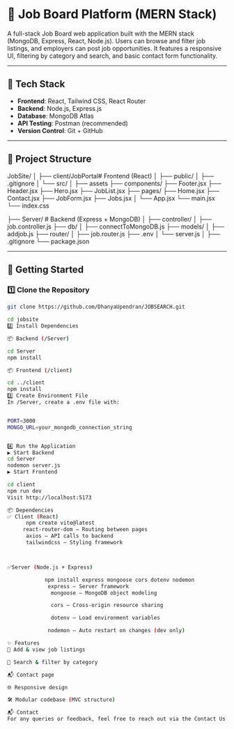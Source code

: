 
# 💼 Job Board Platform (MERN Stack)

A full-stack Job Board web application built with the MERN stack (MongoDB, Express, React, Node.js). Users can browse and filter job listings, and employers can post job opportunities. It features a responsive UI, filtering by category and search, and basic contact form functionality.

---

## 🧱 Tech Stack

- **Frontend**: React, Tailwind CSS, React Router
- **Backend**: Node.js, Express.js
- **Database**: MongoDB Atlas
- **API Testing**: Postman (recommended)
- **Version Control**: Git + GitHub

---

## 📁 Project Structure

JobSite/ 
│ ├── client/JobPortal# Frontend (React) 
│ ├── public/
│ ├── .gitignore 
│ └── src/ │ ├── assets
             ├── components/
                   ├── Footer.jsx
                   ├── Header.jsx
                   ├── Hero.jsx
                   ├── JobList.jsx
             ├── pages/
                   ├── Home.jsx
                   ├── Contact.jsx
                   ├── JobForm.jsx
                   ├── Jobs.jsx
             │
             └── App.jsx
             └── main.jsx
             └── index.css           
             
├── Server/ # Backend (Express + MongoDB) 
│
├── controller/ 
│         ├── job.controller.js 
├── db/
│   ├── connectToMongoDB.js
├── models/
│  ├── addjob.js
├── router/ 
│   ├── job.router.js 
├── .env 
│ 
└── server.js │ 
├── .gitignore 
└── package.json



---

## 🚀 Getting Started

### 1️⃣ Clone the Repository

```bash
git clone https://github.com/DhanyaUpendran/JOBSEARCH.git

cd jobsite
2️⃣ Install Dependencies

📦 Backend (/Server)

cd Server
npm install

📦 Frontend (/client)

cd ../client
npm install
3️⃣ Create Environment File
In /Server, create a .env file with:


PORT=3000
MONGO_URL=your_mongodb_connection_string


4️⃣ Run the Application
▶️ Start Backend
cd Server
nodemon server.js
▶️ Start Frontend

cd client
npm run dev
Visit http://localhost:5173

📦 Dependencies
✅ Client (React)
      npm create vite@latest 
     react-router-dom – Routing between pages
      axios – API calls to backend
      tailwindcss – Styling framework



✅Server (Node.js + Express)

            npm install express mongoose cors dotenv nodemon
             express – Server framework
              mongoose – MongoDB object modeling

              cors – Cross-origin resource sharing

              dotenv – Load environment variables

             nodemon – Auto restart on changes (dev only)

✨ Features
💼 Add & view job listings

🔎 Search & filter by category

📬 Contact page

🌐 Responsive design

🛠️ Modular codebase (MVC structure)

📬 Contact
For any queries or feedback, feel free to reach out via the Contact Us page in the app!

